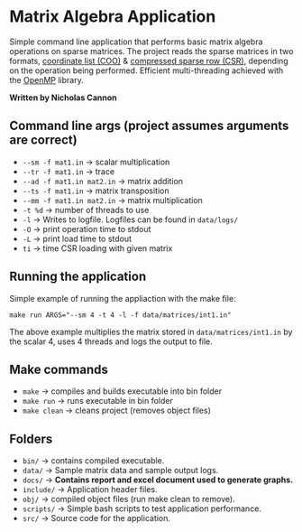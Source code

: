 # Matrix Algebra Application

Simple command line application that performs basic matrix algebra operations on sparse matrices. The project reads the sparse matrices in two formats, [coordinate list (COO)](https://en.wikipedia.org/wiki/Sparse_matrix#Coordinate_list_(COO)) & [compressed sparse row (CSR)](https://en.wikipedia.org/wiki/Sparse_matrix#Compressed_sparse_row_(CSR,_CRS_or_Yale_format)), depending on the operation being performed. Efficient multi-threading achieved with the [OpenMP](https://www.openmp.org/) library.

**Written by Nicholas Cannon**

## Command line args (project assumes arguments are correct)

- `--sm -f mat1.in` -> scalar multiplication
- `--tr -f mat1.in` -> trace
- `--ad -f mat1.in mat2.in` -> matrix addition
- `--ts -f mat1.in` -> matrix transposition
- `--mm -f mat1.in mat2.in` -> matrix multiplication
- `-t %d` -> number of threads to use
- `-l` -> Writes to logfile. Logfiles can be found in `data/logs/`
- `-O` -> print operation time to stdout
- `-L` -> print load time to stdout
- `ti` -> time CSR loading with given matrix

## Running the application

Simple example of running the appliaction with the make file:

    make run ARGS="--sm 4 -t 4 -l -f data/matrices/int1.in"

The above example multiplies the matrix stored in `data/matrices/int1.in` by the scalar 4, uses 4 threads and logs the output to file.

## Make commands

- `make` -> compiles and builds executable into bin folder
- `make run` -> runs executable in bin folder
- `make clean` -> cleans project (removes object files)

## Folders

- `bin/` -> contains compiled executable.
- `data/` -> Sample matrix data and sample output logs.
- `docs/` -> **Contains report and excel document used to generate graphs.**
- `include/` -> Application header files.
- `obj/` -> compiled object files (run make clean to remove).
- `scripts/` -> Simple bash scripts to test application performance.
- `src/` -> Source code for the application.
